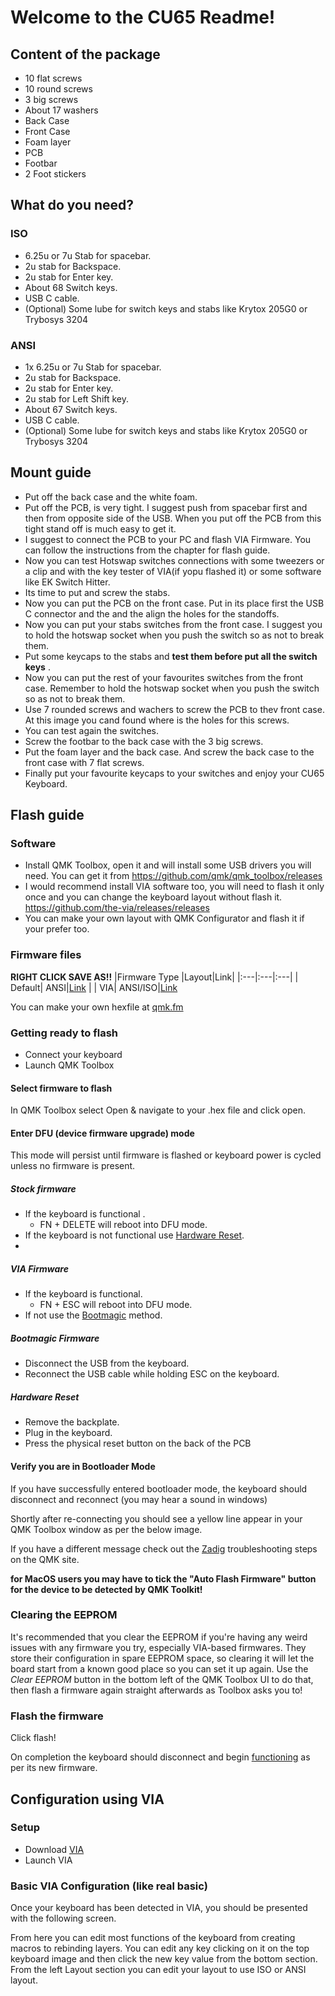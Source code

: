 # Welcome to the CU65 Readme!

## Content of the package

 - 10 flat screws
 - 10 round screws
 - 3 big screws
 -  About 17 washers
 - Back Case
 - Front Case
 - Foam layer
 - PCB
 - Footbar
 - 2 Foot stickers

## What do you need?
### ISO
- 6.25u or 7u Stab for spacebar.
- 2u stab for Backspace.
- 2u stab for Enter key.
- About 68 Switch keys.
- USB C cable.
- (Optional) Some lube for switch keys and stabs like Krytox 205G0 or Trybosys 3204

### ANSI
- 1x  6.25u or 7u Stab for spacebar.
- 2u stab for Backspace.
- 2u stab for Enter key.
- 2u stab for Left Shift key.
- About 67 Switch keys.
- USB C cable.
- (Optional) Some lube for switch keys and stabs like Krytox 205G0 or Trybosys 3204

## Mount guide
- Put off the back case and the white foam.
- Put off the PCB, is very tight. I suggest push from spacebar first and then from opposite side of the USB. When you put off the PCB from this tight stand off is much easy to get it.
- I suggest to connect the PCB to your PC and flash VIA Firmware. You can follow the instructions from the chapter for flash guide.
- Now you can test Hotswap switches connections with some tweezers or a clip and with the key tester of VIA(if yopu flashed it) or some software like EK Switch Hitter.
- Its time to put and screw the stabs.
- Now you can put the PCB on the front case. Put in its place first the USB C connector and the and the align the holes for the standoffs.
- Now you can put your stabs switches from the front case. I suggest you to hold the hotswap socket when you push the switch so as not to break them.
- Put some keycaps to the stabs and **test them before put all the switch keys** .
- Now you can put the rest of your favourites switches from the front case. Remember to hold the hotswap socket when you push the switch so as not to break them.
- Use 7 rounded screws and wachers to screw the PCB to thev front case. At this image you cand found where is the holes for this screws.
- You can test again the switches.
- Screw the footbar to the back case with the 3 big screws.
- Put the foam layer and the back case. And screw the back case to the front case with 7 flat screws.
- Finally put your favourite keycaps to your switches and enjoy your CU65 Keyboard.

## Flash guide
### Software
- Install QMK Toolbox, open it and will install some USB drivers you will need. You can get it from https://github.com/qmk/qmk_toolbox/releases
- I would recommend install VIA software too, you will need to flash it only once and you can change the keyboard layout without  flash it. https://github.com/the-via/releases/releases
- You can make your own layout with QMK Configurator and flash it if your prefer too.
### Firmware files

**RIGHT CLICK SAVE AS!!**
|Firmware Type |Layout|Link|
|:---|:---|:---|
| Default| ANSI|[Link](https://github.com/Xelus22/QMK-VIA-Hex/blob/master/capsunlocked_cu65_via.hex) |
| VIA| ANSI/ISO|[Link](hexfiles/capsunlocked_cu65_via.hex)

You can make your own hexfile at [qmk.fm](https://qmk.fm)

### Getting ready to flash

- Connect your keyboard
- Launch QMK Toolbox

#### Select firmware to flash

In QMK Toolbox select Open & navigate to your .hex file and click open.
#### Enter DFU (device firmware upgrade) mode

This mode will persist until firmware is flashed or keyboard power is cycled unless no firmware is present.

##### Stock firmware
- If the keyboard is functional . 
    - FN + DELETE will reboot into DFU mode.
 - If the keyboard is not functional use [Hardware Reset](#hardware-reset).
 - 
##### VIA Firmware

 - If the keyboard is functional.
   - FN + ESC will reboot into DFU mode.
 - If not use the [Bootmagic](#bootmagic-firmware) method.

##### Bootmagic Firmware

 - Disconnect the USB from the keyboard.
 - Reconnect the USB cable while holding ESC on the keyboard.
##### Hardware Reset

 - Remove the backplate.
 - Plug in the keyboard.
 - Press the physical reset button on the back of the PCB
 
#### Verify you are in Bootloader Mode

If you have successfully entered bootloader mode, the keyboard should disconnect and reconnect (you may hear a sound in windows) 

Shortly after re-connecting you should see a yellow line appear in your QMK Toolbox window as per the below image.

If you have a different message check out the [Zadig](https://docs.qmk.fm/#/driver_installation_zadig) troubleshooting steps on the QMK site.

**for MacOS users you may have to tick the "Auto Flash Firmware" button for the device to be detected by QMK Toolkit!**

### Clearing the EEPROM

It's recommended that you clear the EEPROM if you're having any weird issues with any firmware you try, especially VIA-based firmwares. They store their configuration in spare EEPROM space, so clearing it will let the board start from a known good place so you can set it up again. Use the _Clear EEPROM_ button in the bottom left of the QMK Toolbox UI to do that, then flash a firmware again straight afterwards as Toolbox asks you to!

### Flash the firmware

Click flash!

On completion the keyboard should disconnect and begin <u>functioning</u> as per its new firmware.

## Configuration using VIA

### Setup
- Download [VIA](https://github.com/the-via/releases/releases/latest)
- Launch VIA

### Basic VIA Configuration (like real basic)

Once your keyboard has been detected in VIA, you should be presented with the following screen.


From here you can edit most functions of the keyboard from creating macros to rebinding layers.
You can edit any key clicking on it on the top keyboard image and then click the new key value from the bottom section.
From the left Layout section you can edit your layout to use ISO or ANSI layout.
